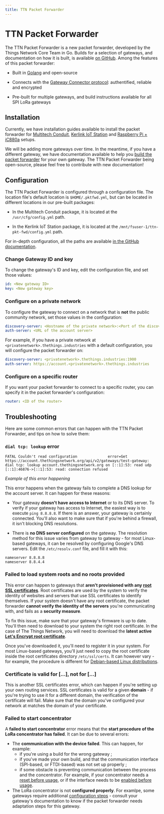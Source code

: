 ```yaml
---
title: TTN Packet Forwarder
---
```


# TTN Packet Forwarder

The TTN Packet Forwarder is a new packet forwarder, developed by the Things Network Core Team in Go. Builds for a selection of gateways, and documentation on how it is built, is available [on GitHub](https://github.com/TheThingsNetwork/packet_forwarder). Among the features of this packet forwarder:

+ Built in [Golang](https://golang.org) and open-source

+ Connects with the [Gateway Connector protocol](../start/connection.html#gateway-connector-protocol): authentified, reliable and encrypted

+ Pre-built for multiple gateways, and build instructions available for all SPI LoRa gateways

## Installation

Currently, we have installation guides available to install the packet forwarder for [Multitech Conduit](https://github.com/TheThingsNetwork/packet_forwarder/blob/master/docs/INSTALL_INSTRUCTIONS/MULTITECH.md), [Kerlink IoT Station](https://github.com/TheThingsNetwork/packet_forwarder/blob/master/docs/INSTALL_INSTRUCTIONS/KERLINK.md) and [Raspberry Pi + iC880a](https://github.com/TheThingsNetwork/packet_forwarder/blob/master/docs/INSTALL_INSTRUCTIONS/KERLINK.md) setups.

We will be adding more gateways over time. In the meantime, if you have a different gateway, we have documentation available to help you [build the packet forwarder](https://github.com/TheThingsNetwork/packet_forwarder/blob/master/docs/INSTALL_INSTRUCTIONS/SPI.md) for your own gateway. The TTN Packet Forwarder being open-source, please feel free to contribute with new documentation!

## Configuration

The TTN Packet Forwarder is configured through a configuration file. The location file's default location is `$HOME/.pktfwd.yml`, but can be located in different locations in our pre-built packages:

+ In the Multitech Conduit package, it is located at the `/usr/cfg/config.yml` path.

+ In the Kerlink IoT Station package, it is located at the `/mnt/fsuser-1/ttn-pkt-fwd/config.yml` path.

For in-depth configuration, all the paths are available [in the GitHub documentation](https://github.com/TheThingsNetwork/packet_forwarder#run).

### Change Gateway ID and key

To change the gateway's ID and key, edit the configuration file, and set those values:

```yaml
id: <New gateway ID>
key: <New gateway key>
```

### Configure on a private network

To configure the gateway to connect on a network that is **not** the public community network, set those values in the configuration:

```yaml
discovery-server: <Hostname of the private network>:<Port of the discovery server>
auth-server: <URL of the account server>
```

For example, if you have a private network at `<privatenetwork>.thethings.industries` with a default configuration, you will configure the packet forwarder on:

```yaml
discovery-server: <privatenetwork>.thethings.industries:1900
auth-server: https://account.<privatenetwork>.thethings.industries
```

### Configure on a specific router

If you want your packet forwarder to connect to a specific router, you can specify it in the packet forwarder's configuration:

```yaml
router: <ID of the router>
```

## Troubleshooting

Here are some common errors that can happen with the TTN Packet Forwarder, and tips on how to solve them:

### `dial tcp: lookup` error

```
FATAL Couldn't read configuration              error=Get https://account.thethingsnetwork.org/api/v2/gateways/test-gateway: dial tcp: lookup account.thethingsnetwork.org on [::1]:53: read udp [::1]:46876->[::1]:53: read: connection refused
```

*Example of this error happening*

This error happens when the gateway fails to complete a DNS lookup for the account server. It can happen for these reasons:

+ Your gateway **doesn't have access to Internet** or to its DNS server. To verify if your gateway has access to Internet, the easiest way is to execute `ping 8.8.8.8`. If there is an answer, your gateway is certainly connected. You'll also want to make sure that if you're behind a firewall, it isn't blocking DNS resolutions.

+ There is **no DNS server configured** on the gateway. The resolution method for this issue varies from gateway to gateway - for most Linux-based gateways, it can be resolved by configuring Google's DNS servers. Edit the `/etc/resolv.conf` file, and fill it with this:

```
nameserver 8.8.8.8
nameserver 8.8.4.4
```

### Failed to load system roots and no roots provided

This error can happen to gateways that **aren't provisioned with any [root SSL certificates](https://www.globalsign.com/en/ssl-information-center/what-are-certification-authorities-trust-hierarchies/)**. Root certificates are used by the system to verify the identity of websites and servers that use SSL certificates to identify themselves. If your system doesn't have any root certificate, the packet forwarder **cannot verify the identity of the servers** you're communicating with, and fails as a **security measure**.

To fix this issue, make sure that your gateway's firmware is up to date. You'll then need to download to your system the right root certificate. In the case of The Things Network, you will need to download the **latest active [Let's Encrypt root certificate](https://letsencrypt.org/certificates/)**.

Once you've downloaded it, you'll need to register it in your system. For most Linux-based gateways, you'll just need to copy the root certificate inside the root certificates directory `/etc/ssl/certs`. It can however vary - for example, the procedure is different for [Debian-based Linux distributions](http://wiki.cacert.org/FAQ/ImportRootCert#Debian).

### Certificate is valid for [...], not for [...]

This is another SSL certificates error, which can happen if you're setting up your own routing services. SSL certificates is valid for a given **domain** - if you're trying to use it for a different domain, the verification of the certificate will fail. Make sure that the domain you've configured your network at matches the domain of your certificate.

### Failed to start concentrator

A **failed to start concentrator** error means that the **start procedure of the LoRa concentrator has failed**. It can be due to several errors:

+ The **communication with the device failed**. This can happen, for example:
  + if you're using a build for the wrong gateway ;
  + if you've made your own build, and that the communication interface (SPI-based, or FTDI-based) was not set up properly ;
  + if some obstacle is preventing communication between the process and the concentrator. For example, if your concentrator needs a [reset before usage](https://github.com/TheThingsNetwork/packet_forwarder/blob/develop/docs/INSTALL_INSTRUCTIONS/IMST_RPI.md#pin-reset), or if the interface needs to be [enabled before usage](https://www.thethingsnetwork.org/forum/t/pause-or-stop-packet-forwarding-on-kerlink/5352/2).
+ The LoRa concentrator is not **configured properly**. For examlpe, some gateways require additional [configuration steps](https://github.com/TheThingsNetwork/packet_forwarder/blob/dd535444e02f5ddd3ca379f2de715d417bde0f0c/pktfwd/configuration.go#L18-L21) - consult your gateway's documentation to know if the packet forwarder needs adaptation steps for this gateway.
